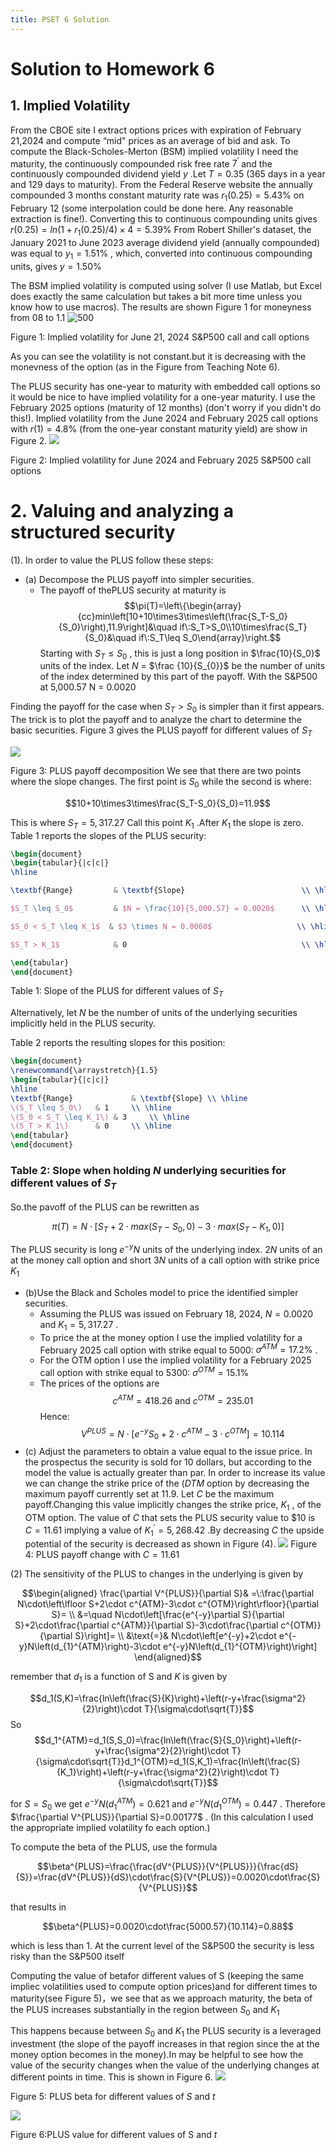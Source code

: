 ```yaml
---
title: PSET 6 Solution
---
```


# Solution to Homework 6

## 1. Implied Volatility

From the CBOE site I extract options prices with expiration of February 21,2024 and compute “mid" prices as an average of bid and ask. To compute the Black-Scholes-Merton (BSM) implied volatility I need the maturity, the continuously compounded risk free rate $7^{\prime}$ and the continuously compounded dividend yield $y$ .Let $T=0.35$ (365 days in a year and 129 days to maturity). From the Federal Reserve website the annually compounded 3 months constant maturity rate was $r_{1}(0.25)=5.43\%$ on February 12 (some interpolation could be done here. Any reasonable extraction is fine!). Converting this to continuous compounding units gives $r(0.25)=ln\left(1+r_{1}(0.25)/4\right)\times4=5.39\%$ From Robert Shiller's dataset, the January 2021 to June 2023 average dividend yield (annually compounded) was equal to $y_{1}=1.51\%$ , which, converted into continuous compounding units, gives $y=1.50\%$

The BSM implied volatility is computed using solver (I use Matlab, but Excel does exactly the same calculation but takes a bit more time unless you know how to use macros). The results are shown Figure 1 for moneyness from 08 to 1.1
![500](https://storage.simpletex.cn/view/ffMHqDneUe4RChbbs3wR1amsNgtdhR6Fs)

Figure 1: Implied volatility for June 21, 2024 S&P500 call and call options

As you can see the volatility is not constant.but it is decreasing with the monevness of the option (as in the Figure from Teaching Note 6).

The PLUS security has one-year to maturity with embedded call options so it would be nice to have implied volatility for a one-year maturity. I use the February 2025 options (maturity of 12 months) (don't worry if you didn't do this!). Implied volatility from the June 2024 and February 2025 call options with $r(1)=4.8\%$ (from the one-year constant maturity yield) are show in Figure 2.
![](https://storage.simpletex.cn/view/f4FFtsCbYoOuN2Us9Tx7prGBVrbHBbWz4)

Figure 2: Implied volatility for June 2024 and February 2025 S&P500 call options
# 2. Valuing and analyzing a structured security
(1). In order to value the PLUS follow these steps:
- (a) Decompose the PLUS payoff into simpler securities.
	- The payoff of thePLUS security at maturity is
$$\pi(T)=\left\{\begin{array}{cc}min\left[10+10\times3\times\left(\frac{S_T-S_0}{S_0}\right),11.9\right]&\quad if\:S_T>S_0\\10\times\frac{S_T}{S_0}&\quad if\:S_T\leq S_0\end{array}\right.$$
Starting with $S_{T}\leq S_{0}$ , this is just a long position in $\frac{10}{S_0}$ units of the index. Let $N$ = $\frac {10}{S_{0}}$ be the number of units of the index determined by this part of the payoff. With the S&P500 at 5,000.57 N = 0.0020

Finding the payoff for the case when $S_{T}>S_{0}$ is simpler than it first appears. The trick is to plot the payoff and to analyze the chart to determine the basic securities. Figure 3 gives the PLUS payoff for different values of $S_{T}$

![](https://storage.simpletex.cn/view/fBaxKw6vDpLqho5CNS2tfWazQ28oV0xsI)

Figure 3: PLUS payoff decomposition
We see that there are two points where the slope changes. The first point is $S_{0}$ while the second is where:

$$10+10\times3\times\frac{S_T-S_0}{S_0}=11.9$$

This is where $S_{T}=5,317.27$ Call this point $K_{1}$ .After $K_{1}$ the slope is zero. Table 1 reports the slopes of the PLUS security:
```latex
\begin{document}
\begin{tabular}{|c|c|}
\hline

\textbf{Range}         & \textbf{Slope}                          \\ \hline

$S_T \leq S_0$         & $N = \frac{10}{5,000.57} = 0.0020$      \\ \hline

$S_0 < S_T \leq K_1$  & $3 \times N = 0.0060$                   \\ \hline

$S_T > K_1$            & 0                                       \\ \hline

\end{tabular}
\end{document}
```

Table 1: Slope of the PLUS for different values of $S_{T}$

Alternatively, let $N$ be the number of units of the underlying securities implicitly held in the PLUS security. 

Table 2 reports the resulting slopes for this position:

```latex
\begin{document}
\renewcommand{\arraystretch}{1.5}
\begin{tabular}{|c|c|}
\hline
\textbf{Range}             & \textbf{Slope} \\ \hline
\(S_T \leq S_0\)   & 1     \\ \hline
\(S_0 < S_T \leq K_1\) & 3     \\ \hline
\(S_T > K_1\)      & 0     \\ \hline
\end{tabular}
\end{document}
```

### Table 2: Slope when holding $N$ underlying securities for different values of $S_{T}$

So.the pavoff of the PLUS can be rewritten as

$$\pi(T)=N\cdot[S_T+2\cdot max(S_T-S_0,0)-3\cdot max(S_T-K_1,0)]$$

The PLUS security is long $e^{-y}N$ units of the underlying index. $2N$ units of an at the money call option and short $3N$ units of a call option with strike price $K_{1}$
- (b)Use the Black and Scholes model to price the identified simpler securities.
	- Assuming the PLUS was issued on February 18, 2024, $N=0.0020$ and $K_{1}=5,317.27$ .
	- To price the at the money option I use the implied volatility for a February 2025 call option with strike equal to 5000: $\sigma^{ATM}=17.2\%$ .
	- For the OTM option I use the implied volatility for a February 2025 call option with strike equal to 5300: $\sigma^{OTM}=15.1\%$ 
	- The prices of the options are
	$$c^{ATM}=418.26\mathrm{~and~}c^{OTM}=235.01$$
	Hence:
$$V^{PLUS}=N\cdot\left[e^{-y}S_{0}+2\cdot c^{ATM}-3\cdot c^{OTM}\right]=10.114$$
- (c) Adjust the parameters to obtain a value equal to the issue price. In the prospectus the security is sold for 10 dollars, but according to the model the value is actually greater than par. In order to increase its value we can change the strike price of the $({\mathit{DTM}}$ option by decreasing the maximum payoff currently set at 11.9. Let $C$ be the maximum payoff.Changing this value implicitly changes the strike price, $K_{1}$ , of the OTM option. The value of $C$ that sets the PLUS security value to $\$10$ is $C=11.61$ implying a value of $K_{1}^{\prime}=5,268.42$ .By decreasing $C$ the upside potential of the security is decreased as shown in Figure (4).
![](https://storage.simpletex.cn/view/fGMyMqmUhp9w1GvfRSbvGmQ2EwR4Hikpq)
Figure 4: PLUS payoff change with $C=11.61$

(2) The sensitivity of the PLUS to changes in the underlying is given by

$$\begin{aligned}
\frac{\partial V^{PLUS}}{\partial S}& =\:\frac{\partial N\cdot\left\lfloor S+2\cdot c^{ATM}-3\cdot c^{OTM}\right\rfloor}{\partial S}=  \\
&=\quad N\cdot\left[\frac{e^{-y}\partial S}{\partial S}+2\cdot\frac{\partial c^{ATM}}{\partial S}-3\cdot\frac{\partial c^{OTM}}{\partial S}\right]= \\
&\text{=}& N\cdot\left[e^{-y}+2\cdot e^{-y}N\left(d_{1}^{ATM}\right)-3\cdot e^{-y}N\left(d_{1}^{OTM}\right)\right]
\end{aligned}$$

remember that $d_{1}$ is a function of S and $K$ is given by

$$d_1(S,K)=\frac{ln\left(\frac{S}{K}\right)+\left(r-y+\frac{\sigma^2}{2}\right)\cdot T}{\sigma\cdot\sqrt{T}}$$
So
$$d_1^{ATM}=d_1(S,S_0)=\frac{ln\left(\frac{S}{S_0}\right)+\left(r-y+\frac{\sigma^2}{2}\right)\cdot T}{\sigma\cdot\sqrt{T}}d_1^{OTM}=d_1(S,K_1)=\frac{ln\left(\frac{S}{K_1}\right)+\left(r-y+\frac{\sigma^2}{2}\right)\cdot T}{\sigma\cdot\sqrt{T}}$$

for $S=S_{0}$ we get $e^{-y}N\left(d_{1}^{ATM}\right)=0.621$ and $e^{-y}N\left(d_{1}^{OTM}\right)=0.447$ . Therefore $\frac{\partial V^{PLUS}}{\partial S}=0.00177$ . (In this calculation I used the appropriate implied volatility fo each option.)

To compute the beta of the PLUS, use the formula

$$\beta^{PLUS}=\frac{\frac{dV^{PLUS}}{V^{PLUS}}}{\frac{dS}{S}}=\frac{dV^{PLUS}}{dS}\cdot\frac{S}{V^{PLUS}}=0.0020\cdot\frac{S}{V^{PLUS}}$$

that results in

$$\beta^{PLUS}=0.0020\cdot\frac{5000.57}{10.114}=0.88$$

which is less than 1. At the current level of the S&P500 the security is less risky than the S&P500 itself

Computing the value of betafor different values of S (keeping the same impliec volatilities used to compute option prices)and for different times to maturity(see Figure 5)，we see that as we approach maturity, the beta of the PLUS increases substantially in the region between $S_{0}$ and $K_{1}$

This happens because between $S_{0}$ and $K_{1}$ the PLUS security is a leveraged investment (the slope of the payoff increases in that region since the at the money option becomes in the money).In may be helpful to see how the value of the security changes when the value of the underlying changes at different points in time. This is shown in Figure 6.
![](https://storage.simpletex.cn/view/fVxbI04IrEmodiRsPg8SrO1QQAOO0aALB)

Figure 5: PLUS beta for different values of $S$ and $t$

![](https://storage.simpletex.cn/view/feu7aq8BzE5SgvO1muvkL2ihVHwYIq8yk)

Figure 6:PLUS value for different values of S and $t$